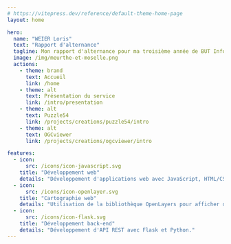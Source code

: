 ```yaml
---
# https://vitepress.dev/reference/default-theme-home-page
layout: home

hero:
  name: "WEIER Loris"
  text: "Rapport d'alternance"
  tagline: Mon rapport d'alternance pour ma troisième année de BUT Informatique
  image: /img/meurthe-et-moselle.png
  actions:
    - theme: brand
      text: Accueil
      link: /home
    - theme: alt
      text: Présentation du service
      link: /intro/presentation
    - theme: alt
      text: Puzzle54
      link: /projects/creations/puzzle54/intro
    - theme: alt
      text: OGCviewer
      link: /projects/creations/ogcviewer/intro

features:
  - icon:
      src: /icons/icon-javascript.svg
    title: "Développement web"
    details: "Développement d'applications web avec JavaScript, HTML/CSS et Vue.js."
  - icon:
      src: /icons/icon-openlayer.svg
    title: "Cartographie web"
    details: "Utilisation de la bibliothèque OpenLayers pour afficher des cartes interactives."
  - icon:
      src: /icons/icon-flask.svg
    title: "Développement back-end"
    details: "Développement d'API REST avec Flask et Python."
---
```



